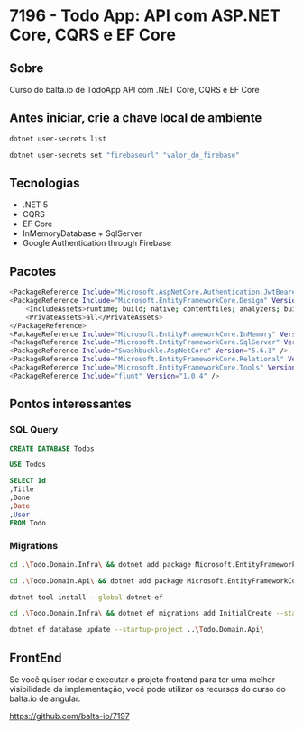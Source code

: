 # 7196 - Todo App: API com ASP.NET Core, CQRS e EF Core

## Sobre

Curso do balta.io de TodoApp API com .NET Core, CQRS e EF Core

## Antes iniciar, crie a chave local de ambiente

```bash
dotnet user-secrets list
```

```bash
dotnet user-secrets set "firebaseurl" "valor_do_firebase"
```

## Tecnologias

- .NET 5
- CQRS
- EF Core
- InMemoryDatabase + SqlServer
- Google Authentication through Firebase

## Pacotes

```bash
<PackageReference Include="Microsoft.AspNetCore.Authentication.JwtBearer" Version="5.0.3" />
<PackageReference Include="Microsoft.EntityFrameworkCore.Design" Version="5.0.3">
    <IncludeAssets>runtime; build; native; contentfiles; analyzers; buildtransitive</IncludeAssets>
    <PrivateAssets>all</PrivateAssets>
</PackageReference>
<PackageReference Include="Microsoft.EntityFrameworkCore.InMemory" Version="5.0.3" />
<PackageReference Include="Microsoft.EntityFrameworkCore.SqlServer" Version="5.0.3" />
<PackageReference Include="Swashbuckle.AspNetCore" Version="5.6.3" />
<PackageReference Include="Microsoft.EntityFrameworkCore.Relational" Version="5.0.3" />
<PackageReference Include="Microsoft.EntityFrameworkCore.Tools" Version="5.0.3">
<PackageReference Include="flunt" Version="1.0.4" />
```

## Pontos interessantes

### SQL Query

```sql
CREATE DATABASE Todos

USE Todos

SELECT Id
,Title
,Done
,Date
,User
FROM Todo
```

### Migrations

```bash
cd .\Todo.Domain.Infra\ && dotnet add package Microsoft.EntityFrameworkCore.SqlServer
```

```bash
cd .\Todo.Domain.Api\ && dotnet add package Microsoft.EntityFrameworkCore.SqlServer
```

```bash
dotnet tool install --global dotnet-ef
```

```bash
cd .\Todo.Domain.Infra\ && dotnet ef migrations add InitialCreate --startup-project ..\Todo.Domain.Api\
```

```bash
dotnet ef database update --startup-project ..\Todo.Domain.Api\
```

## FrontEnd

Se você quiser rodar e executar o projeto frontend para ter uma melhor visibilidade da implementação, você pode utilizar os recursos do curso do balta.io de angular.

https://github.com/balta-io/7197